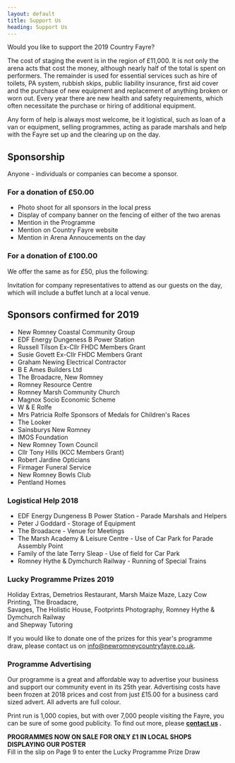 ```yaml
---
layout: default
title: Support Us
heading: Support Us
---
```

Would you like to support the 2019 Country Fayre?

The cost of staging the event is in the region of £11,000. It is not only the arena acts that cost the money, although nearly half of the total is spent on performers. The remainder is used for essential services such as hire of toilets, PA system, rubbish skips, public liability insurance, first aid cover and the purchase of new equipment and replacement of anything broken or worn out. Every year there are new health and safety requirements, which often necessitate the purchase or hiring of additional equipment.

Any form of help is always most welcome, be it logistical, such as loan of a van or equipment, selling  programmes, acting as parade marshals and help with the Fayre set up and the clearing up on the day.

## Sponsorship

Anyone - individuals or companies can become a sponsor.

<div class="row">
  <div class="col-xs-12 col-sm-6">
    <div class="panel panel-default">
      <div class="panel-heading">
        <h3 class="panel-title">For a donation of &pound;50.00</h3>
      </div>
      <div class="panel-body">
        <ul>
          <li>Photo shoot for all sponsors in the local press</li>
          <li>Display of company banner on the fencing of either of the two arenas</li>
          <li>Mention in the Programme</li>
          <li>Mention on Country Fayre website</li>
          <li>Mention in Arena Annoucements on the day</li>
        </ul>
      </div>
    </div>
  </div>
  <div class="col-xs-12 col-sm-6">
    <div class="panel panel-default">
      <div class="panel-heading">
        <h3 class="panel-title">For a donation of &pound;100.00</h3>
      </div>
      <div class="panel-body">
        <p>We offer the same as for &pound;50, plus the following:</p>
        <p>Invitation for company representatives to attend as our guests on the day, which will include a buffet lunch at a local venue.</p>
      </div>
    </div>
  </div>
</div>

## Sponsors confirmed for 2019

* New Romney Coastal Community Group
* EDF Energy Dungeness B Power Station
* Russell Tilson Ex-Cllr FHDC Members Grant 
* Susie Govett Ex-Cllr FHDC Members Grant
* Graham Newing Electrical Contractor
* B E Ames Builders Ltd
* The Broadacre, New Romney
* Romney Resource Centre
* Romney Marsh Community Church
* Magnox Socio Economic Scheme
* W & E Rolfe
* Mrs Patricia Rolfe Sponsors of Medals for Children's Races
* The Looker
* Sainsburys New Romney
* IMOS Foundation
* New Romney Town Council
* Cllr Tony Hills (KCC Members Grant)
* Robert Jardine Opticians
* Firmager Funeral Service
* New Romney Bowls Club
* Pentland Homes

### Logistical Help 2018

* EDF Energy Dungeness B Power Station - Parade Marshals and Helpers
* Peter J Goddard - Storage of Equipment
* The Broadacre - Venue for Meetings
* The Marsh Academy & Leisure Centre - Use of Car Park for Parade Assembly Point
* Family of the late Terry Sleap - Use of field for Car Park
* Romney Hythe & Dymchurch Railway - Running of Special Trains

### Lucky Programme Prizes 2019

Holiday Extras, Demetrios Restaurant, Marsh Maize Maze, Lazy Cow Printing, The Broadacre,\
Savages, The Holistic House, Footprints Photography, Romney Hythe & Dymchurch Railway\
and Shepway Tutoring 

If you would like to donate one of the prizes for this year's programme draw, please contact us on info@newromneycountryfayre.co.uk.

### Programme Advertising

Our programme is a great and affordable way to advertise your business and support our community event in its 25th year.  Advertising costs have been frozen at 2018 prices and cost from just £15.00 for a business card sized advert. All adverts are full colour.

Print run is 1,000 copies, but with over 7,000 people visiting the Fayre, you can be sure of some good publicity.   To find out more, please **[contact us](/contactUs) .**

**PROGRAMMES NOW ON SALE FOR ONLY £1 IN LOCAL SHOPS DISPLAYING OUR POSTER**\
Fill in the slip on Page 9 to enter the Lucky Programme Prize Draw
